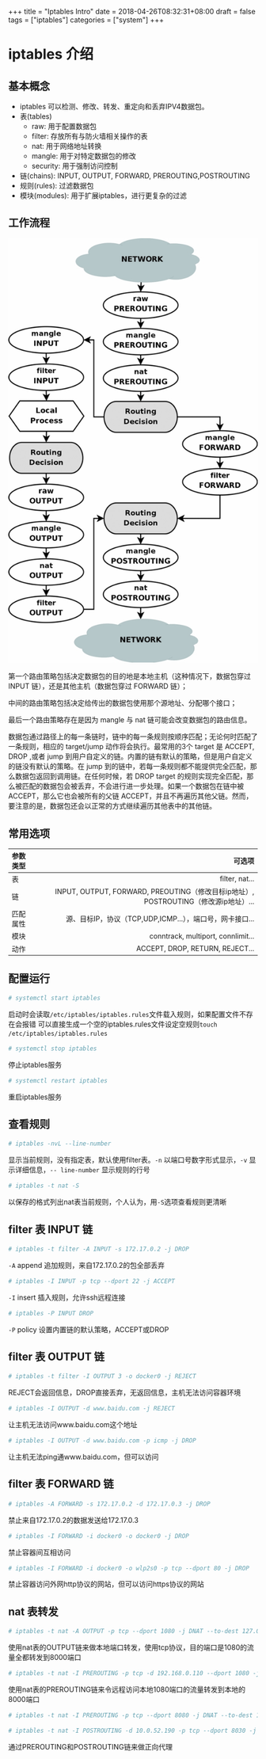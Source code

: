+++
title = "Iptables Intro"
date = 2018-04-26T08:32:31+08:00
draft = false
tags = ["iptables"]
categories = ["system"]
+++

# iptables 介绍

## 基本概念

* iptables 可以检测、修改、转发、重定向和丢弃IPV4数据包。
* 表(tables)
    * raw: 用于配置数据包
    * filter: 存放所有与防火墙相关操作的表
    * nat: 用于网络地址转换
    * mangle: 用于对特定数据包的修改
    * security: 用于强制访问控制
* 链(chains): INPUT, OUTPUT, FORWARD, PREROUTING,POSTROUTING
* 规则(rules): 过滤数据包
* 模块(modules): 用于扩展iptables，进行更复杂的过滤

## 工作流程

![iptables 流程图](/system/images/iptables_intro_img1.jpg)

第一个路由策略包括决定数据包的目的地是本地主机（这种情况下，数据包穿过 INPUT 链），还是其他主机（数据包穿过 FORWARD 链）；

中间的路由策略包括决定给传出的数据包使用那个源地址、分配哪个接口；

最后一个路由策略存在是因为 mangle 与 nat 链可能会改变数据包的路由信息。

数据包通过路径上的每一条链时，链中的每一条规则按顺序匹配；无论何时匹配了一条规则，相应的 target/jump 动作将会执行。最常用的3个 target 是 ACCEPT, DROP ,或者 jump 到用户自定义的链。内置的链有默认的策略，但是用户自定义的链没有默认的策略。在 jump 到的链中，若每一条规则都不能提供完全匹配，那么数据包返回到调用链。在任何时候，若 DROP target 的规则实现完全匹配，那么被匹配的数据包会被丢弃，不会进行进一步处理。如果一个数据包在链中被 ACCEPT，那么它也会被所有的父链 ACCEPT，并且不再遍历其他父链。然而，要注意的是，数据包还会以正常的方式继续遍历其他表中的其他链。 

## 常用选项

| 参数类型  | 可选项    |
| :-------- | --------: |
| 表        | filter, nat...    |
| 链        | INPUT, OUTPUT, FORWARD, PREOUTING（修改目标ip地址）, POSTROUTING（修改源ip地址）...   |
| 匹配属性  | 源、目标IP，协议（TCP,UDP,ICMP...），端口号，网卡接口...  |
| 模块      | conntrack, multiport, connlimit...    |
| 动作      | ACCEPT, DROP, RETURN, REJECT...   |

## 配置运行

```bash
# systemctl start iptables
```

启动时会读取`/etc/iptables/iptables.rules`文件载入规则，如果配置文件不存在会报错
可以直接生成一个空的iptables.rules文件设定空规则`touch /etc/iptables/iptables.rules`

```bash
# systemctl stop iptables
```

停止iptables服务

```bash
# systemctl restart iptables
```

重启iptables服务

## 查看规则

```bash
# iptables -nvL --line-number
```

显示当前规则，没有指定表，默认使用filter表。`-n` 以端口号数字形式显示，`-v` 显示详细信息，`-- line-number` 显示规则的行号

```bash
# iptables -t nat -S
```

以保存的格式列出nat表当前规则，个人认为，用`-S`选项查看规则更清晰

## filter 表 INPUT 链

```bash
# iptables -t filter -A INPUT -s 172.17.0.2 -j DROP
```

`-A` append 追加规则，来自172.17.0.2的包全部丢弃

```bash
# iptables -I INPUT -p tcp --dport 22 -j ACCEPT
```

`-I` insert 插入规则，允许ssh远程连接

```bash
# iptables -P INPUT DROP
```

`-P` policy 设置内置链的默认策略，ACCEPT或DROP

## filter 表 OUTPUT 链

```bash
# iptables -t filter -I OUTPUT 3 -o docker0 -j REJECT
```

REJECT会返回信息，DROP直接丢弃，无返回信息，主机无法访问容器环境

```bash
# iptables -I OUTPUT -d www.baidu.com -j REJECT
```

让主机无法访问www.baidu.com这个地址

```bash
# iptables -I OUTPUT -d www.baidu.com -p icmp -j DROP
```

让主机无法ping通www.baidu.com，但可以访问

## filter 表 FORWARD 链

```bash
# iptables -A FORWARD -s 172.17.0.2 -d 172.17.0.3 -j DROP
```

禁止来自172.17.0.2的数据发送给172.17.0.3

```bash
# iptables -I FORWARD -i docker0 -o docker0 -j DROP
```

禁止容器间互相访问

```bash
# iptables -I FORWARD -i docker0 -o wlp2s0 -p tcp --dport 80 -j DROP
```

禁止容器访问外网http协议的网站，但可以访问https协议的网站

## nat 表转发

```bash
# iptables -t nat -A OUTPUT -p tcp --dport 1080 -j DNAT --to-dest 127.0.0.1:8000
```

使用nat表的OUTPUT链来做本地端口转发，使用tcp协议，目的端口是1080的流量全都转发到8000端口

```bash
# iptables -t nat -I PREROUTING -p tcp -d 192.168.0.110 --dport 1080 -j DNAT --to-dest 192.168.0.110:8000
```

使用nat表的PREROUTING链来令远程访问本地1080端口的流量转发到本地的8000端口

```bash
# iptables -t nat -I PREROUTING -p tcp --dport 8080 -j DNAT --to-dest 10.0.52.190:8030
```

```bash
# iptables -t nat -I POSTROUTING -d 10.0.52.190 -p tcp --dport 8030 -j SNAT --to-source 10.72.19.213
```

通过PREROUTING和POSTROUTING链来做正向代理
